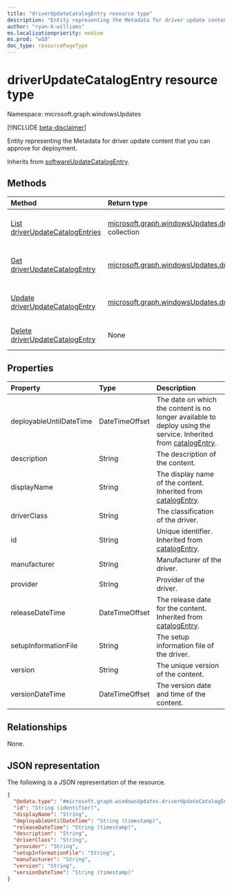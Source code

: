```yaml
---
title: "driverUpdateCatalogEntry resource type"
description: "Entity representing the Metadata for driver update content that you can approve for deployment."
author: "ryan-k-williams"
ms.localizationpriority: medium
ms.prod: "w10"
doc_type: resourcePageType
---
```


# driverUpdateCatalogEntry resource type

Namespace: microsoft.graph.windowsUpdates

[!INCLUDE [beta-disclaimer](../../includes/beta-disclaimer.md)]

Entity representing the Metadata for driver update content that you can approve for deployment.

Inherits from [softwareUpdateCatalogEntry](../resources/windowsupdates-softwareupdatecatalogentry.md).

## Methods
|Method|Return type|Description|
|:---|:---|:---|
|[List driverUpdateCatalogEntries](../api/windowsupdates-driverupdatecatalogentry-list.md)|[microsoft.graph.windowsUpdates.driverUpdateCatalogEntry](../resources/windowsupdates-driverupdatecatalogentry.md) collection|Get a list of the [driverUpdateCatalogEntry](../resources/windowsupdates-driverupdatecatalogentry.md) objects and their properties.|
|[Get driverUpdateCatalogEntry](../api/windowsupdates-driverupdatecatalogentry-get.md)|[microsoft.graph.windowsUpdates.driverUpdateCatalogEntry](../resources/windowsupdates-driverupdatecatalogentry.md)|Read the properties and relationships of a [driverUpdateCatalogEntry](../resources/windowsupdates-driverupdatecatalogentry.md) object.|
|[Update driverUpdateCatalogEntry](../api/windowsupdates-driverupdatecatalogentry-update.md)|[microsoft.graph.windowsUpdates.driverUpdateCatalogEntry](../resources/windowsupdates-driverupdatecatalogentry.md)|Update the properties of a [driverUpdateCatalogEntry](../resources/windowsupdates-driverupdatecatalogentry.md) object.|
|[Delete driverUpdateCatalogEntry](../api/windowsupdates-driverupdatecatalogentry-delete.md)|None|Delete a [driverUpdateCatalogEntry](../resources/windowsupdates-driverupdatecatalogentry.md) object.|

## Properties
|Property|Type|Description|
|:---|:---|:---|
|deployableUntilDateTime|DateTimeOffset|The date on which the content is no longer available to deploy using the service. Inherited from [catalogEntry](../resources/windowsupdates-catalogentry.md).|
|description|String|The description of the content.|
|displayName|String|The display name of the content. Inherited from [catalogEntry](../resources/windowsupdates-catalogentry.md).|
|driverClass|String|The classification of the driver.|
|id|String|Unique identifier. Inherited from [catalogEntry](../resources/windowsupdates-catalogentry.md).|
|manufacturer|String|Manufacturer of the driver.|
|provider|String|Provider of the driver.|
|releaseDateTime|DateTimeOffset|The release date for the content. Inherited from [catalogEntry](../resources/windowsupdates-catalogentry.md).|
|setupInformationFile|String|The setup information file of the driver.|
|version|String|The unique version of the content.|
|versionDateTime|DateTimeOffset|The version date and time of the content.|

## Relationships
None.

## JSON representation
The following is a JSON representation of the resource.
<!-- {
  "blockType": "resource",
  "keyProperty": "id",
  "@odata.type": "microsoft.graph.windowsUpdates.driverUpdateCatalogEntry",
  "baseType": "microsoft.graph.windowsUpdates.softwareUpdateCatalogEntry",
  "openType": false
}
-->
``` json
{
  "@odata.type": "#microsoft.graph.windowsUpdates.driverUpdateCatalogEntry",
  "id": "String (identifier)",
  "displayName": "String",
  "deployableUntilDateTime": "String (timestamp)",
  "releaseDateTime": "String (timestamp)",
  "description": "String",
  "driverClass": "String",
  "provider": "String",
  "setupInformationFile": "String",
  "manufacturer": "String",
  "version": "String",
  "versionDateTime": "String (timestamp)"
}
```

